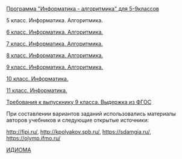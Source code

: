 [Программа "Информатика - алгоритмика" для 5-9классов](https://drive.google.com/file/d/1QNI_fr_gyAHeWWaVig9yL3kA7HJHKqV6/view)


5 класс. Информатика. Алгоритмика.

[6 класс. Информатика. Алгоритмика.](https://lihomanenko.blogspot.com/p/6.html)

[7 класс. Информатика. Алгоритмика.](https://lihomanenko.blogspot.com/p/7.html)

[8 класс. Информатика. Алгоритмика.](https://lihomanenko.blogspot.com/p/8.html)

[9 класс. Информатика. Алгоритмика.](https://lihomanenko.blogspot.com/p/9.html)

[10 класс. Информатика.](https://lihomanenko.blogspot.com/p/10.html)

[11 класс. Информатика.](https://lihomanenko.blogspot.com/p/11.html)


[Требования к выпускнику 9 класса. Выдержка из ФГОС](https://lihomanenko.blogspot.com/p/9_11.html)

При составлении вариантов заданий использовались материалы авторов учебников и следующие открытые источники:

http://fipi.ru/, http://kpolyakov.spb.ru/, https://sdamgia.ru/, https://olymp.ifmo.ru/

[ИДИОМА](https://lihomanenko.blogspot.com/p/orodha-ya-matamanio-ya-idiotic.html)
